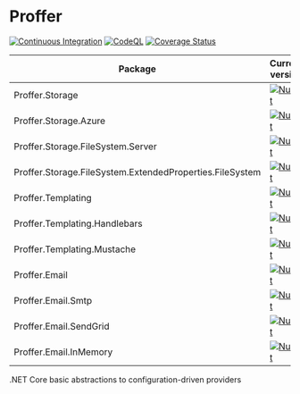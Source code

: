 # Proffer

[![Continuous Integration](https://github.com/asiffermann/proffer/actions/workflows/dotnet.yml/badge.svg)](https://github.com/asiffermann/proffer/actions/workflows/dotnet.yml) [![CodeQL](https://github.com/asiffermann/proffer/actions/workflows/codeql-analysis.yml/badge.svg)](https://github.com/asiffermann/proffer/actions/workflows/codeql-analysis.yml) [![Coverage Status](https://coveralls.io/repos/github/asiffermann/proffer/badge.svg)](https://coveralls.io/github/asiffermann/proffer)

| Package  |  Current version  | Downloads  |
|---|---|---|
| Proffer.Storage | [![NuGet](https://img.shields.io/nuget/v/Proffer.Storage.svg)](https://www.nuget.org/packages/Proffer.Storage/) | [![NuGet](https://img.shields.io/nuget/dt/Proffer.Storage.svg)](https://www.nuget.org/packages/Proffer.Storage/)
| Proffer.Storage.Azure | [![NuGet](https://img.shields.io/nuget/v/Proffer.Storage.Azure.svg)](https://www.nuget.org/packages/Proffer.Storage.Azure/) | [![NuGet](https://img.shields.io/nuget/dt/Proffer.Storage.Azure.svg)](https://www.nuget.org/packages/Proffer.Storage.Azure/)
| Proffer.Storage.FileSystem.Server | [![NuGet](https://img.shields.io/nuget/v/Proffer.Storage.FileSystem.Server.svg)](https://www.nuget.org/packages/Proffer.Storage.FileSystem.Server/) | [![NuGet](https://img.shields.io/nuget/dt/Proffer.Storage.FileSystem.Server.svg)](https://www.nuget.org/packages/Proffer.Storage.FileSystem.Server/)
| Proffer.Storage.FileSystem.ExtendedProperties.FileSystem | [![NuGet](https://img.shields.io/nuget/v/Proffer.Storage.FileSystem.ExtendedProperties.FileSystem.svg)](https://www.nuget.org/packages/Proffer.Storage.FileSystem.ExtendedProperties.FileSystem/) | [![NuGet](https://img.shields.io/nuget/dt/Proffer.Storage.FileSystem.ExtendedProperties.FileSystem.svg)](https://www.nuget.org/packages/Proffer.Storage.FileSystem.ExtendedProperties.FileSystem/)
| Proffer.Templating | [![NuGet](https://img.shields.io/nuget/v/Proffer.Templating.svg)](https://www.nuget.org/packages/Proffer.Templating/) | [![NuGet](https://img.shields.io/nuget/dt/Proffer.Templating.svg)](https://www.nuget.org/packages/Proffer.Templating/)
| Proffer.Templating.Handlebars | [![NuGet](https://img.shields.io/nuget/v/Proffer.Templating.Handlebars.svg)](https://www.nuget.org/packages/Proffer.Templating.Handlebars/) | [![NuGet](https://img.shields.io/nuget/dt/Proffer.Templating.Handlebars.svg)](https://www.nuget.org/packages/Proffer.Templating.Handlebars/)
| Proffer.Templating.Mustache | [![NuGet](https://img.shields.io/nuget/v/Proffer.Templating.Mustache.svg)](https://www.nuget.org/packages/Proffer.Templating.Mustache/) | [![NuGet](https://img.shields.io/nuget/dt/Proffer.Templating.Mustache.svg)](https://www.nuget.org/packages/Proffer.Templating.Mustache/)
| Proffer.Email | [![NuGet](https://img.shields.io/nuget/v/Proffer.Email.svg)](https://www.nuget.org/packages/Proffer.Email/) | [![NuGet](https://img.shields.io/nuget/dt/Proffer.Email.svg)](https://www.nuget.org/packages/Proffer.Email/)
| Proffer.Email.Smtp | [![NuGet](https://img.shields.io/nuget/v/Proffer.Email.Smtp.svg)](https://www.nuget.org/packages/Proffer.Email.Smtp/) | [![NuGet](https://img.shields.io/nuget/dt/Proffer.Email.Smtp.svg)](https://www.nuget.org/packages/Proffer.Email.Smtp/)
| Proffer.Email.SendGrid | [![NuGet](https://img.shields.io/nuget/v/Proffer.Email.SendGrid.svg)](https://www.nuget.org/packages/Proffer.Email.SendGrid/) | [![NuGet](https://img.shields.io/nuget/dt/Proffer.Email.SendGrid.svg)](https://www.nuget.org/packages/Proffer.Email.SendGrid/)
| Proffer.Email.InMemory | [![NuGet](https://img.shields.io/nuget/v/Proffer.Email.InMemory.svg)](https://www.nuget.org/packages/Proffer.Email.InMemory/) | [![NuGet](https://img.shields.io/nuget/dt/Proffer.Email.InMemory.svg)](https://www.nuget.org/packages/Proffer.Email.InMemory/)

.NET Core basic abstractions to configuration-driven providers
